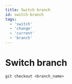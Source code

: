 ```yaml
---
title: Switch branch
id: switch-branch
tags:
  - 'switch'
  - 'change'
  - 'current'
  - 'branch'
---
```


# Switch branch

```shell
git checkout <branch_name>
```
